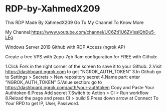 # RDP-by-XahmedX209
This RDP Made By XahmedX209 Go To My Channel To Know More

My Channel:https://www.youtube.com/channel/UC6Ztl1U6ZVIsslQhDu5-LFg

Windows Server 2019 Github with RDP Access (ngrok AP)

Create a free VPS with 2cpu-7gb Ram configuration for FREE with Github:

1.Click Fork in the right corner of the screen to save it to your Github.
2.Visit https://dashboard.ngrok.com to get "NGROK_AUTH_TOKEN"
3.In Github go to Settings > Secrets > New repository secret
4.Name part: enter "NGROK_AUTH_TOKEN"
5.Value section: go to https://dashboard.ngrok.com/auth/your-authtoken Copy and Paste Your Authtoken
6.Press Add secret
7.Switch to Action > CI > Run workflow
8.Reload the page and press CI > build
9.Press down arrow at Connect To Your RPD to get IP, User, Password.
